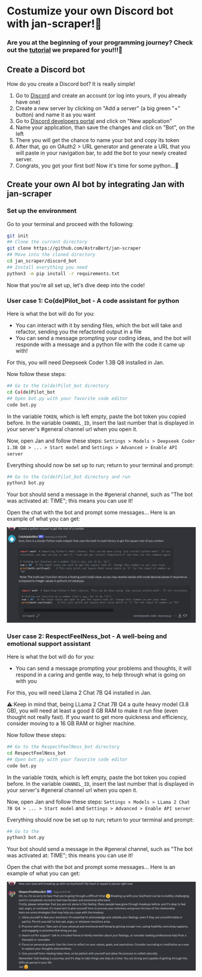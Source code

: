 # Costumize your own Discord bot with jan-scraper!🥳

### Are you at the beginning of your programming journey? Check out the [tutorial](./tutorial/readme.md) we prepared for you!!!🐼

## Create a Discord bot
How do you create a Discord bot? It is really simple!
1. Go to [Discord](https://discord.com/) and create an account (or log into yours, if you already have one)
2. Create a new server by clicking on "Add a server" (a big green "+" button) and name it as you want
3. Go to [Discord developers portal](https://discord.com/developers/applications) and click on "New application"
4. Name your application, than save the changes and click on "Bot", on the left
5. There you will get the chance to name your bot and copy its token
6. After that, go on OAuth2 > URL generator and generate a URL that you will paste in your navigation bar, to add the bot to your newly created server.
7. Congrats, you got your first bot! Now it's time for some python...🐍

## Create your own AI bot by integrating Jan with jan-scraper
### Set up the environment
Go to your terminal and proceed with the following:

```bash
git init
## Clone the current directory
git clone https://github.com/AstraBert/jan-scraper
## Move into the cloned directory
cd jan_scraper/discord_bot
## Install everything you need
python3 -m pip install -r requirements.txt
```
Now that you're all set up, let's dive deep into the code!

### User case 1: Co(de)Pilot_bot - A code assistant for python
Here is what the bot will do for you:

- You can interact with it by sending files, which the bot will take and refactor, sending you the refactored output in a file
- You can send a message prompting your coding ideas, and the bot will responde with a message and a python file with the code it came up with!

For this, you will need Deepseek Coder 1.3B Q8 installed in Jan.

Now follow these steps:
```bash
## Go to the Co(de)Pilot_bot directory
cd Co(de)Pilot_bot
## Open bot.py with your favorite code editor
code bot.py
```
In the variable `TOKEN`, which is left empty, paste the bot token you copied before. In the variable `CHANNEL_ID`, insert the last number that is displayed in your server's #general channel url when you open it.

Now, open Jan and follow these steps: `Settings > Models > Deepseek Coder 1.3B Q8 > ... > Start model` and `Settings > Advanced > Enable API server`

Everything should now be set up to run; return to your terminal and prompt:
```bash
## Go to the Co(de)Pilot_bot directory and run
python3 bot.py
```

Your bot should send a message in the #general channel, such as "The bot was activated at: TIME"; this means you can use it! 

Open the chat with the bot and prompt some messages... Here is an example of what you can get:

![codepilot_bot](imgs/codepilot.png)

### User case 2: RespectFeelNess_bot - A well-being and emotional support assistant
Here is what the bot will do for you:

- You can send a message prompting your problems and thoughts, it will respond in a caring and gentle way, to help through what is going on with you

For this, you will need Llama 2 Chat 7B Q4 installed in Jan.

⚠️:Keep in mind that, being LLama 2 Chat 7B Q4 a quite heavy model (3.8 GB), you will need at least a good 8 GB RAM to make it run fine (even thought not really fast). If you want to get more quickness and efficiency, consider moving to a 16 GB RAM or higher machine.  

Now follow these steps:
```bash
## Go to the RespectFeelNess_bot directory
cd RespectFeelNess_bot
## Open bot.py with your favorite code editor
code bot.py
```
In the variable `TOKEN`, which is left empty, paste the bot token you copied before. In the variable `CHANNEL_ID`, insert the last number that is displayed in your server's #general channel url when you open it.

Now, open Jan and follow these steps: `Settings > Models > LLama 2 Chat 7B Q4 > ... > Start model` and `Settings > Advanced > Enable API server`

Everything should now be set up to run; return to your terminal and prompt:
```bash
## Go to the 
python3 bot.py
```

Your bot should send a message in the #general channel, such as "The bot was activated at: TIME"; this means you can use it! 

Open the chat with the bot and prompt some messages... Here is an example of what you can get:

![codepilot_bot](imgs/respectfeelness.png)
